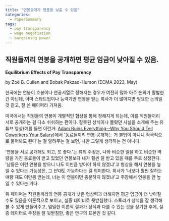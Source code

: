 ```yaml
---
title: "연봉공개가 연봉을 낮출 수 있음"
categories:
  - PaperSummary
tags:
  - pay transparency
  - wage negotiation
  - bargaining power
--- 
```


## 직원들끼리 연봉을 공개하면 평균 임금이 낮아질 수 있음.

**Equilibrium Effects of Pay Transparency**

by Zoë B. Cullen and Bobak Pakzad-Hurson (ECMA 2023, May)

<!--
The discourse around pay transparency has focused on partial equilibrium effects: how workers rectify pay inequities through informed renegotiation. We investigate how employers respond in equilibrium. We study a model of bargaining under two-sided incomplete information. Our model predicts that transparency reduces the individual bargaining power of workers, leading to lower average wages. A key insight is that employers credibly refuse to pay high wages to any one worker to avoid costly renegotiations with others. When workers have low individual bargaining power, pay transparency has a muted effect. We test our model with an event-study analysis of U.S. state-level laws protecting the right of private sector workers to communicate salary information with their coworkers. Consistent with our theoretical predictions, transparency laws empirically lead wages to decline by approximately 2%, and wage declines are smallest in magnitude when workers have low individual bargaining power.
-->

한국에는 연봉이 호봉이나 연공서열로 정해지는 경우가 여전히 많아 아주 논의가 활발한 건 아닌데, 아마 스타트업이나 능력기반 연봉을 받는 회사가 더 많아지면 필요한 논의일 것 같고, 잘 쓴 페이퍼라 가져옴.

미국에서는 직원들의 연봉이 개별적인 협상을 통해 정해지게 되는데, 이를 직원들끼리 서로 공개하는 걸 다소 쉬쉬하는 편이다. 잘못된 상식이나 몰랐던 사실을 소개해 주는 유튜브 영상(예를 들면 이런거: <a href="https://youtu.be/7xH7eGFuSYI?si=_t990BG30N06bw4u" target="_blank">Adam Ruins Everything--Why You Should Tell Coworkers Your Salary</a>)에서 '동료들끼리 연봉 공개하는 거 불법이 아니니 적극적으로 물어봐도 된다'는 걸 알려주는 걸 보면, 나만 그렇게 생각하는 건 아니다.

'연봉을 서로 공개해도 되고, 또 좋다.'는 류의 주장은, 나와 비슷한 일을 하고 비슷한 역량을 가진 동료들이 받고 있었던 연봉보다 내가 훨씬 덜 받고 있을 때를 주로 상정한다. '남들은 이런 연봉을 받으니 나도 이만큼 받아야 하지 않겠냐'고 협상을 해서 연봉을 높일 수 있다는 가능성은, 그 *반대*도 가능하다는 걸 의미한다. 회사가 '너보다 훨씬 잘하는 얘랑 쟤도 이만큼 받는데, 너는 이 연봉이면 충분하지 않겠냐'고 주장해서 연봉을 안 높일 수 있다는 거다.

위 페이퍼는 직원들끼리의 연봉 공개가 낮은 협상력과 더해지면 평균 임금이 더 낮아질 수도 있음을 이론적으로 보이고, 실증 데이터로 뒷받침했다. 스토리가 상식을 잘 생각해볼 수 있게 만들어주고, 엄밀한 이론적 결과가 상식과 다를 수 있는 것을 상기한 후에, 실증 데이터로 주장을 잘 뒷받침한, 좋은 연구의 표본인 것 같다.
